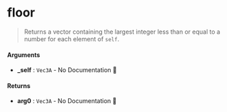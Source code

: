 # floor

>  Returns a vector containing the largest integer less than or equal to a number for each
>  element of `self`.

#### Arguments

- **\_self** : `Vec3A` \- No Documentation 🚧

#### Returns

- **arg0** : `Vec3A` \- No Documentation 🚧
